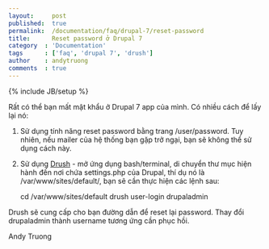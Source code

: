 ```yaml
---
layout: 	post
published:  true
permalink:  /documentation/faq/drupal-7/reset-password
title: 		Reset password ở Drupal 7
category  : 'Documentation'
tags      : ['faq', 'drupal 7', 'drush']
author    : andytruong
comments  : true
---
```


{% include JB/setup %}

Rất có thể bạn mất mật khẩu ở Drupal 7 app của mình. Có nhiều cách để lấy lại nó:

1. Sử dụng tính năng reset password bằng trang /user/password. Tuy nhiên, nếu mailer của hệ thống bạn gặp trở ngại, bạn sẽ không thể sử dụng cách này. 
2. Sử dụng [Drush](http://drush.ws/) - mở ứng dụng bash/terminal, di chuyển thư mục hiện hành đến nơi chứa settings.php của Drupal, thí dụ nó là /var/www/sites/default/, bạn sẽ cần thực hiện các lệnh sau:

    cd /var/www/sites/default
    drush user-login drupaladmin

Drush sẽ cung cấp cho bạn đường dẫn để reset lại password. Thay đổi drupaladmin thành username tương ứng cần phục hồi.

Andy Truong